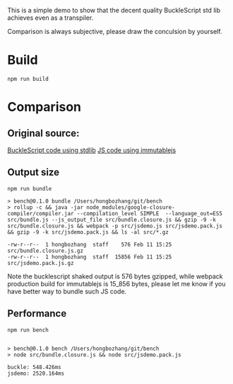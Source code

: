 

This is a simple demo to show that the decent quality BuckleScript std lib achieves even as a transpiler.

Comparison is always subjective, please draw the conculsion by yourself.

# Build
```
npm run build
```

# Comparison

## Original source:

[BuckleScript code using stdlib](src/demo.ml)
[JS code using immutablejs](src/jsdemo.js) 

## Output size

```
npm run bundle
```

```
> bench@0.1.0 bundle /Users/hongbozhang/git/bench
> rollup -c && java -jar node_modules/google-closure-compiler/compiler.jar --compilation_level SIMPLE  --language_out=ES5 src/bundle.js --js_output_file src/bundle.closure.js && gzip -9 -k src/bundle.closure.js && webpack -p src/jsdemo.js src/jsdemo.pack.js && gzip -9 -k src/jsdemo.pack.js && ls -al src/*.gz

-rw-r--r--  1 hongbozhang  staff    576 Feb 11 15:25 src/bundle.closure.js.gz
-rw-r--r--  1 hongbozhang  staff  15856 Feb 11 15:25 src/jsdemo.pack.js.gz
```

Note the bucklescript shaked output is 576 bytes gzipped, while webpack production build for immutablejs is 15_856 bytes, 
please let me know if you have better way to bundle such JS code.

## Performance

```
npm run bench
```

```

> bench@0.1.0 bench /Users/hongbozhang/git/bench
> node src/bundle.closure.js && node src/jsdemo.pack.js

buckle: 548.426ms
jsdemo: 2520.164ms
```


